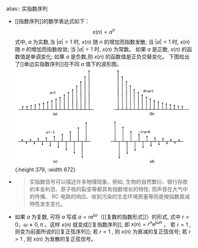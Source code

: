 alias:: 实指数序列

- [[指数序列]]的数学表达式如下：
  $$x(n)=a^{n}$$
  式中, $a$  为实数,当  $|a|>1$  时,  $x(n)$  随  $n$  的增加而指数发散; 
  当  $|a|<1$  时,  $x(n)$  随  $n$  的增加而指数收敛; 当  $|a|=1$  时,  $x(n)$  为常数。
  如果  $a$  是正数,  $x(n)$  的函数值是单调变化; 
  如果  $a$  是负数,则  $x(n)$  的函数值是正负交替变化。
  下图给出了[[单边实指数序列]]在不同  $a$  值下的波形图。
  ![image.png](../assets/image_1707883329769_0.png){:height 379, :width 672}
- >实指数信号可以描述许多物理现象。例如, 生物的自然繁衍、银行存款的本金利息、原子核的裂变等都具有指数增长的特性; 而声音在大气中的传播、  RC 电路的响应、收到污染的生态环境质量等则是按指数衰减特性发生变化。
- 如果  $a$  为复数, 可将  $a$  写成  $a=r \mathrm{e}^{\mathrm{j} \omega}$（[[复数的指数形式]]）的形式, 式中  $r>0$，$\omega \neq 0, \pi$  。这样  $x(n)$  就变成[[复指数序列]], 即  $x(n)=r^{n} \mathrm{e}^{\mathrm{j} \omega n}$  。
  若  $r=1$ , 则变为前面所说的[[复正弦序列]]; 若  $r<1$ , 则  $x(n)$  为衰减的复正弦信号; 若 $r>1$ , 则  $x(n)$  为发散的复正弦信号。